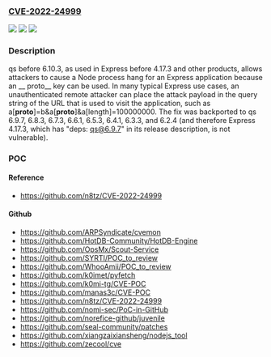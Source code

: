 ### [CVE-2022-24999](https://cve.mitre.org/cgi-bin/cvename.cgi?name=CVE-2022-24999)
![](https://img.shields.io/static/v1?label=Product&message=n%2Fa&color=blue)
![](https://img.shields.io/static/v1?label=Version&message=n%2Fa&color=blue)
![](https://img.shields.io/static/v1?label=Vulnerability&message=n%2Fa&color=brighgreen)

### Description

qs before 6.10.3, as used in Express before 4.17.3 and other products, allows attackers to cause a Node process hang for an Express application because an __ proto__ key can be used. In many typical Express use cases, an unauthenticated remote attacker can place the attack payload in the query string of the URL that is used to visit the application, such as a[__proto__]=b&a[__proto__]&a[length]=100000000. The fix was backported to qs 6.9.7, 6.8.3, 6.7.3, 6.6.1, 6.5.3, 6.4.1, 6.3.3, and 6.2.4 (and therefore Express 4.17.3, which has "deps: qs@6.9.7" in its release description, is not vulnerable).

### POC

#### Reference
- https://github.com/n8tz/CVE-2022-24999

#### Github
- https://github.com/ARPSyndicate/cvemon
- https://github.com/HotDB-Community/HotDB-Engine
- https://github.com/OpsMx/Scout-Service
- https://github.com/SYRTI/POC_to_review
- https://github.com/WhooAmii/POC_to_review
- https://github.com/k0imet/pyfetch
- https://github.com/k0mi-tg/CVE-POC
- https://github.com/manas3c/CVE-POC
- https://github.com/n8tz/CVE-2022-24999
- https://github.com/nomi-sec/PoC-in-GitHub
- https://github.com/norefice-github/juvenile
- https://github.com/seal-community/patches
- https://github.com/xiangzaixiansheng/nodejs_tool
- https://github.com/zecool/cve

